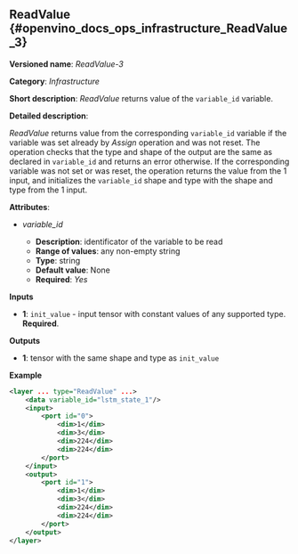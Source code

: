 ## ReadValue <a name="ReadValue"></a> {#openvino_docs_ops_infrastructure_ReadValue_3}

**Versioned name**: *ReadValue-3*

**Category**: *Infrastructure*

**Short description**: *ReadValue* returns value of the `variable_id` variable.

**Detailed description**: 

*ReadValue* returns value from the corresponding `variable_id` variable if the variable was set already by *Assign* operation and was not reset. 
The operation checks that the type and shape of the output are the same as
declared in `variable_id` and returns an error otherwise. If the corresponding variable was not set or was reset,
the operation returns the value from the 1 input, and initializes the `variable_id` shape and type
with the shape and type from the 1 input.

**Attributes**:

* *variable_id*

  * **Description**: identificator of the variable to be read
  * **Range of values**: any non-empty string
  * **Type**: string
  * **Default value**: None
  * **Required**: *Yes*

**Inputs**

*   **1**: `init_value` - input tensor with constant values of any supported type. **Required**.

**Outputs**

*   **1**: tensor with the same shape and type as `init_value`

**Example**

```xml
<layer ... type="ReadValue" ...>
    <data variable_id="lstm_state_1"/>
    <input>
        <port id="0">
            <dim>1</dim>
            <dim>3</dim>
            <dim>224</dim>
            <dim>224</dim>
        </port>
    </input>
    <output>
        <port id="1">
            <dim>1</dim>
            <dim>3</dim>
            <dim>224</dim>
            <dim>224</dim>
        </port>
    </output>
</layer>
```
